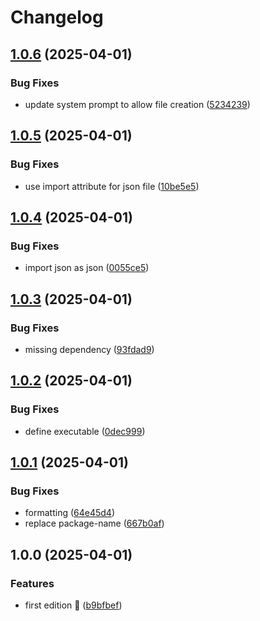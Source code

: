 # Changelog

## [1.0.6](https://github.com/rvanbaalen/source-to-llm/compare/source-to-llm-v1.0.5...source-to-llm-v1.0.6) (2025-04-01)


### Bug Fixes

* update system prompt to allow file creation ([5234239](https://github.com/rvanbaalen/source-to-llm/commit/5234239e1ec91af9039f1f4747af46bba0049fc1))

## [1.0.5](https://github.com/rvanbaalen/source-to-llm/compare/source-to-llm-v1.0.4...source-to-llm-v1.0.5) (2025-04-01)


### Bug Fixes

* use import attribute for json file ([10be5e5](https://github.com/rvanbaalen/source-to-llm/commit/10be5e5b243e4a2b79c5709d0273d46945d0768e))

## [1.0.4](https://github.com/rvanbaalen/source-to-llm/compare/source-to-llm-v1.0.3...source-to-llm-v1.0.4) (2025-04-01)


### Bug Fixes

* import json as json ([0055ce5](https://github.com/rvanbaalen/source-to-llm/commit/0055ce52c9a2c6ca4643d0a5aa2a5ced0e87c2d9))

## [1.0.3](https://github.com/rvanbaalen/source-to-llm/compare/source-to-llm-v1.0.2...source-to-llm-v1.0.3) (2025-04-01)


### Bug Fixes

* missing dependency ([93fdad9](https://github.com/rvanbaalen/source-to-llm/commit/93fdad990df903a294c7f60c6fa5b34dc52735ef))

## [1.0.2](https://github.com/rvanbaalen/source-to-llm/compare/source-to-llm-v1.0.1...source-to-llm-v1.0.2) (2025-04-01)


### Bug Fixes

* define executable ([0dec999](https://github.com/rvanbaalen/source-to-llm/commit/0dec999ac8a3923124a3e9a0f0df99cff68f7c11))

## [1.0.1](https://github.com/rvanbaalen/source-to-llm/compare/source-to-llm-v1.0.0...source-to-llm-v1.0.1) (2025-04-01)


### Bug Fixes

* formatting ([64e45d4](https://github.com/rvanbaalen/source-to-llm/commit/64e45d4e51172b5b6ef4f3818b14272168be10df))
* replace package-name ([667b0af](https://github.com/rvanbaalen/source-to-llm/commit/667b0af27f75e0deb5ff7341ca530fafa44d79f9))

## 1.0.0 (2025-04-01)


### Features

* first edition 🍕 ([b9bfbef](https://github.com/rvanbaalen/source-to-llm/commit/b9bfbef57e701ac01d444dc050e60b110a23181b))
